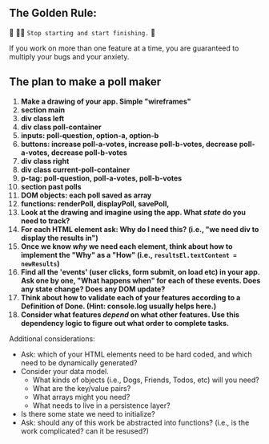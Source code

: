 ## The Golden Rule: 

🦸 🦸‍♂️ `Stop starting and start finishing.` 🏁

If you work on more than one feature at a time, you are guaranteed to multiply your bugs and your anxiety.

## The plan to make a poll maker

1) **Make a drawing of your app. Simple "wireframes"** 
1) **section main**
1) **div class left**
1) **div class poll-container**
1) **inputs: poll-question, option-a, option-b**
1) **buttons: increase poll-a-votes, increase poll-b-votes, decrease poll-a-votes, decrease poll-b-votes**
1) **div class right**
1) **div class current-poll-container**
1) **p-tag: poll-question, poll-a-votes, poll-b-votes**
1) **section past polls**
1) **DOM objects: each poll saved as array**
1) **functions: renderPoll, displayPoll, savePoll,**
1) **Look at the drawing and imagine using the app. What _state_ do you need to track?** 
1) **For each HTML element ask: Why do I need this? (i.e., "we need div to display the results in")** 
1) **Once we know _why_ we need each element, think about how to implement the "Why" as a "How" (i.e., `resultsEl.textContent = newResults`)**
1) **Find all the 'events' (user clicks, form submit, on load etc) in your app. Ask one by one, "What happens when" for each of these events. Does any state change? Does any DOM update?**
1) **Think about how to validate each of your features according to a Definition of Done. (Hint: console.log usually helps here.)**
1) **Consider what features _depend_ on what other features. Use this dependency logic to figure out what order to complete tasks.**

Additional considerations:
- Ask: which of your HTML elements need to be hard coded, and which need to be dynamically generated?
- Consider your data model. 
  - What kinds of objects (i.e., Dogs, Friends, Todos, etc) will you need? 
  - What are the key/value pairs? 
  - What arrays might you need? 
  - What needs to live in a persistence layer?
- Is there some state we need to initialize?
- Ask: should any of this work be abstracted into functions? (i.e., is the work complicated? can it be resused?)

